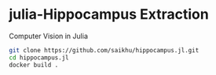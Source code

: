 # julia-Hippocampus Extraction
Computer Vision in Julia 

``` bash
git clone https://github.com/saikhu/hippocampus.jl.git
cd hippocampus.jl
docker build .
```
